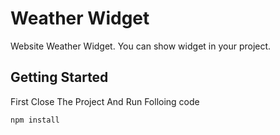 # Weather Widget
Website Weather Widget. You can show widget in your project.

## Getting Started
First Close The Project And Run Folloing code

```
npm install
```

